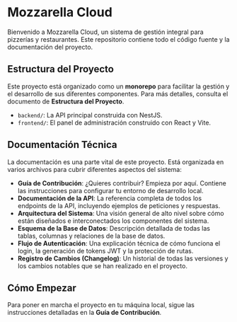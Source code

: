# Mozzarella Cloud

Bienvenido a Mozzarella Cloud, un sistema de gestión integral para pizzerías y restaurantes. Este repositorio contiene todo el código fuente y la documentación del proyecto.

## Estructura del Proyecto

Este proyecto está organizado como un **monorepo** para facilitar la gestión y el desarrollo de sus diferentes componentes. Para más detalles, consulta el documento de **Estructura del Proyecto**.

-   `backend/`: La API principal construida con NestJS.
-   `frontend/`: El panel de administración construido con React y Vite.

## Documentación Técnica

La documentación es una parte vital de este proyecto. Está organizada en varios archivos para cubrir diferentes aspectos del sistema:

*   **Guía de Contribución**: ¿Quieres contribuir? Empieza por aquí. Contiene las instrucciones para configurar tu entorno de desarrollo local.
*   **Documentación de la API**: La referencia completa de todos los endpoints de la API, incluyendo ejemplos de peticiones y respuestas.
*   **Arquitectura del Sistema**: Una visión general de alto nivel sobre cómo están diseñados e interconectados los componentes del sistema.
*   **Esquema de la Base de Datos**: Descripción detallada de todas las tablas, columnas y relaciones de la base de datos.
*   **Flujo de Autenticación**: Una explicación técnica de cómo funciona el login, la generación de tokens JWT y la protección de rutas.
*   **Registro de Cambios (Changelog)**: Un historial de todas las versiones y los cambios notables que se han realizado en el proyecto.

## Cómo Empezar

Para poner en marcha el proyecto en tu máquina local, sigue las instrucciones detalladas en la **Guía de Contribución**.